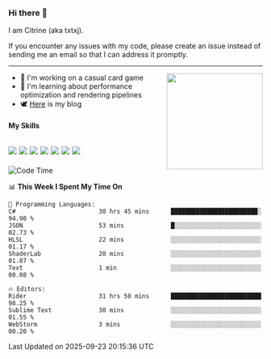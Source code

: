 ### Hi there 👋

I am Citrine (aka txtxj).

If you encounter any issues with my code, please create an issue instead of sending me an email so that I can address it promptly.

---

<img align="right" height="190" src="http://github-profile-summary-cards.vercel.app/api/cards/stats?username=txtxj&theme=vue">

- 🌱 I'm working on a casual card game
- 📖 I'm learning about performance optimization and rendering pipelines
- 🕊️ [Here](https://txtxj.top) is my blog

#### My Skills

![](https://img.shields.io/badge/Unity-000000?logo=unity&logoColor=fff)
![](https://img.shields.io/badge/C%23-239120?logo=csharp&logoColor=fff)
![](https://img.shields.io/badge/Python-3e74a2?logo=python&logoColor=fff)
![](https://img.shields.io/badge/C++-65318e?logo=cplusplus&logoColor=fff)
![](https://img.shields.io/badge/Vue-4FC08D?logo=vuedotjs&logoColor=fff)
![](https://img.shields.io/badge/Blender-f5792a?logo=blender&logoColor=fff)
![](https://img.shields.io/badge/MS%20SQL-cc2927?logo=microsoftsqlserver&logoColor=fff)
---

<!--START_SECTION:waka-->
![Code Time](http://img.shields.io/badge/Code%20Time-3%2C400%20hrs%2021%20mins-blue)

📊 **This Week I Spent My Time On** 

```text
💬 Programming Languages: 
C#                       30 hrs 45 mins      ████████████████████████░   94.90 % 
JSON                     53 mins             █░░░░░░░░░░░░░░░░░░░░░░░░   02.73 % 
HLSL                     22 mins             ░░░░░░░░░░░░░░░░░░░░░░░░░   01.17 % 
ShaderLab                20 mins             ░░░░░░░░░░░░░░░░░░░░░░░░░   01.07 % 
Text                     1 min               ░░░░░░░░░░░░░░░░░░░░░░░░░   00.08 % 

🔥 Editors: 
Rider                    31 hrs 50 mins      █████████████████████████   98.25 % 
Sublime Text             30 mins             ░░░░░░░░░░░░░░░░░░░░░░░░░   01.55 % 
WebStorm                 3 mins              ░░░░░░░░░░░░░░░░░░░░░░░░░   00.20 % 
```


 Last Updated on 2025-09-23 20:15:36 UTC
<!--END_SECTION:waka-->
